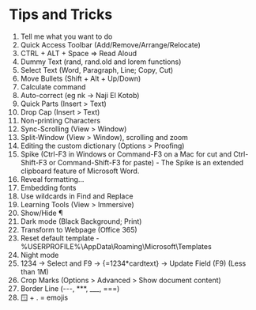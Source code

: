 # Tips and Tricks

1. Tell me what you want to do 
1. Quick Access Toolbar (Add/Remove/Arrange/Relocate)
1. CTRL + ALT + Space => Read Aloud
1. Dummy Text (rand, rand.old and lorem functions)
1. Select Text (Word, Paragraph, Line; Copy, Cut)
1. Move Bullets (Shift + Alt + Up/Down)
1. Calculate command
1. Auto-correct (eg nk -> Naji El Kotob)
1. Quick Parts (Insert > Text)
1. Drop Cap (Insert > Text)
1. Non-printing Characters
1. Sync-Scrolling (View > Window)
1. Split-Window (View > Window), scrolling and zoom
1. Editing the custom dictionary (Options > Proofing)
1. Spike (Ctrl-F3 in Windows or Command-F3 on a Mac for cut and Ctrl-Shift-F3 or Command-Shift-F3 for paste) - The Spike is an extended clipboard feature of Microsoft Word.
1. Reveal formatting...
1. Embedding fonts
1. Use wildcards in Find and Replace
1. Learning Tools (View > Immersive)
1. Show/Hide ¶
1. Dark mode (Black Background; Print)
1. Transform to Webpage (Office 365)
1. Reset default template - %USERPROFILE%\AppData\Roaming\Microsoft\Templates
1. Night mode
1. 1234 -> Select and F9 -> {=1234\*cardtext} -> Update Field (F9) (Less than 1M)
1. Crop Marks (Options > Advanced > Show document content)
1. Border Line (---, ***, ___, ===)
1. 🪟 + . = emojis

